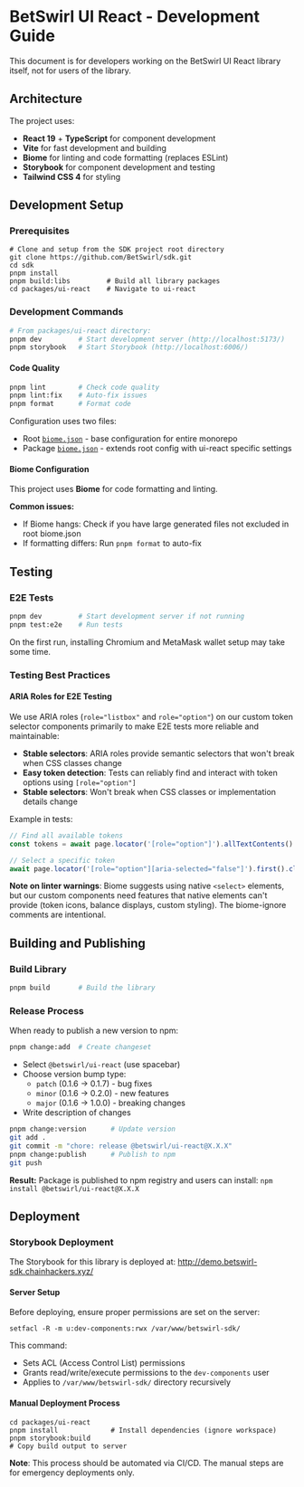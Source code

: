 # BetSwirl UI React - Development Guide

This document is for developers working on the BetSwirl UI React library itself, not for users of the library.

## Architecture

The project uses:
- **React 19** + **TypeScript** for component development
- **Vite** for fast development and building
- **Biome** for linting and code formatting (replaces ESLint)
- **Storybook** for component development and testing
- **Tailwind CSS 4** for styling


## Development Setup

### Prerequisites

```shell
# Clone and setup from the SDK project root directory
git clone https://github.com/BetSwirl/sdk.git
cd sdk
pnpm install
pnpm build:libs         # Build all library packages
cd packages/ui-react    # Navigate to ui-react
```

### Development Commands

```bash
# From packages/ui-react directory:
pnpm dev         # Start development server (http://localhost:5173/)
pnpm storybook   # Start Storybook (http://localhost:6006/)
```

#### Code Quality
```bash
pnpm lint        # Check code quality
pnpm lint:fix    # Auto-fix issues  
pnpm format      # Format code
```

Configuration uses two files:
- Root [`biome.json`](../../../biome.json) - base configuration for entire monorepo
- Package [`biome.json`](../biome.json) - extends root config with ui-react specific settings

#### Biome Configuration

This project uses **Biome** for code formatting and linting.

**Common issues:**
- If Biome hangs: Check if you have large generated files not excluded in root biome.json
- If formatting differs: Run `pnpm format` to auto-fix

## Testing

### E2E Tests
```bash
pnpm dev         # Start development server if not running
pnpm test:e2e    # Run tests
```

On the first run, installing Chromium and MetaMask wallet setup may take some time.

### Testing Best Practices

#### ARIA Roles for E2E Testing

We use ARIA roles (`role="listbox"` and `role="option"`) on our custom token selector components primarily to make E2E tests more reliable and maintainable:

- **Stable selectors**: ARIA roles provide semantic selectors that won't break when CSS classes change
- **Easy token detection**: Tests can reliably find and interact with token options using `[role="option"]`
- **Stable selectors**: Won't break when CSS classes or implementation details change

Example in tests:
```typescript
// Find all available tokens
const tokens = await page.locator('[role="option"]').allTextContents()

// Select a specific token
await page.locator('[role="option"][aria-selected="false"]').first().click()
```

**Note on linter warnings**: Biome suggests using native `<select>` elements, but our custom components need features that native elements can't provide (token icons, balance displays, custom styling). The biome-ignore comments are intentional.


## Building and Publishing

### Build Library
```bash
pnpm build       # Build the library
```

### Release Process

When ready to publish a new version to npm:

```bash
pnpm change:add  # Create changeset
```
- Select `@betswirl/ui-react` (use spacebar)
- Choose version bump type:
  - `patch` (0.1.6 → 0.1.7) - bug fixes
  - `minor` (0.1.6 → 0.2.0) - new features  
  - `major` (0.1.6 → 1.0.0) - breaking changes
- Write description of changes

```bash
pnpm change:version      # Update version
git add .
git commit -m "chore: release @betswirl/ui-react@X.X.X"
pnpm change:publish      # Publish to npm
git push
```

**Result:** Package is published to npm registry and users can install: `npm install @betswirl/ui-react@X.X.X`

## Deployment

### Storybook Deployment

The Storybook for this library is deployed at: http://demo.betswirl-sdk.chainhackers.xyz/

#### Server Setup
Before deploying, ensure proper permissions are set on the server:

```shell
setfacl -R -m u:dev-components:rwx /var/www/betswirl-sdk/
```

This command:
- Sets ACL (Access Control List) permissions
- Grants read/write/execute permissions to the `dev-components` user
- Applies to `/var/www/betswirl-sdk/` directory recursively

#### Manual Deployment Process
```shell
cd packages/ui-react
pnpm install             # Install dependencies (ignore workspace)
pnpm storybook:build
# Copy build output to server
```

**Note**: This process should be automated via CI/CD. The manual steps are for emergency deployments only.

